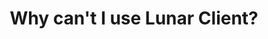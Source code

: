 ---
layout: faq
title: "Why can't I use Lunar Client?"
image: /assets/faq/lunar.png
permalink: /faq/lunar
type: faq
preview-text: | 
  Lunar Client has a tendency to break on LEM a lot. It has reached a point where the game is unplayable, and here we have a list of everything it breaks.
main-text: | 
  Lunar Client has a tendency to break on LEM a **lot**. It has reached a point where the game is unplayable, and here we have a list of everything it breaks.

  <style>
  h2 {text-align: center;}
  </style>
  ## Current known issues

  1 - In the host menu, the chat and most Vanilla UI elements is not visible, and it is only possible to start the game with /trigger lem.gamecfg at this point.

  2 - Commonly, all entities (Players, Chests, Armor Stands, etc.) fail to render, making them invisible. This makes the game essentially unplayable at this state.

  3 - Many UI elements that use the bossbar to render break, such as the battle banner and panorama.

  ## What you can do

  While you can't play with Lunar Client, you can see our list of compatible Modpacks [here](modpack)
markdown: true
---